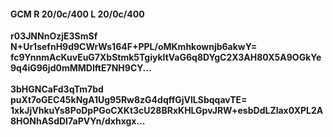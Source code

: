 #### GCM R 20/0c/400 L 20/0c/400
**r03JNNnOzjE3SmSf**<br/>**N+Ur1sefnH9d9CWrWs164F+PPL/oMKmhkownjb6akwY=**<br/>**fc9YnnmAcKuvEuG7XbStmk5TgiykItVaG6q8DYgC2X3AH80X5A9OGkYe9q4iG96jd0mMMDIftE7NH9CY...**<br/><br/>
**3bHGNCaFd3qTm7bd**<br/>**puXt7oGEC45kNgA1Ug95Rw8zG4dqffGjVlLSbqqavTE=**<br/>**1xkJjVhkuYs8PoDpPGoCXKt3cU28BRxKHLGpvJRW+esbDdLZlax0XPL2A8HONhASdDI7aPVYn/dxhxgx...**